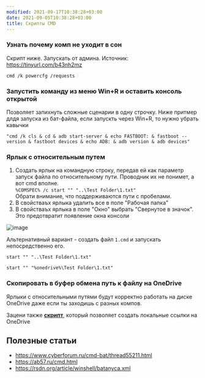 ```yaml
---
modified: 2021-09-17T10:38:28+03:00
date: 2021-09-05T10:38:28+03:00
title: Скрипты CMD
---
```


### Узнать почему комп не уходит в сон
Скрипт ниже. Запускать от админа. Источник: <https://tinyurl.com/b43nh2mz>  
```
cmd /k powercfg /requests
```



### Запустить команду из меню Win+R и оставить консоль открытой
Позволяет запихнуть сложные сценарии в одну строчку. Ниже притмер длдя запуска из бат-файла, если запускть через Win+R, то нужно убрать кавычки
```
"cmd /k cls & cd & adb start-server & echo FASTBOOT: & fastboot --version & fastboot devices & echo ADB: & adb version & adb devices"
```



### Ярлык с относительным путем
1. Создать ярлык на командную строку, передав ей как параметр запуск файла по относительному пути. Проводник их не понимет, а вот cmd вполне.   
```%COMSPEC% /c start "" "..\Test Folder\1.txt"```   
Обрати внимание, что поддерживаются пути с пробелами.
2. В свойстваъх ярлыка удалить все в поле "Рабочая папка"
3. В свойстваъх ярлыка в поле "Окно" выбрать "Свернутое в значок". Это предотвратит появление окна консоли

![image](https://user-images.githubusercontent.com/17731587/140293941-fea0b2c8-0f0f-432c-8fad-9753c99496df.png)

Альтернативный вариант - создать файл ```1.cmd``` и запускать непосредственно его.

```start "" "..\Test Folder\1.txt"```

```start "" "%onedrive%\Test Folder\1.txt"```



### Скопировать в буфер обмена путь к файлу на OneDrive

Ярлыки с относительными путями будут корректно работать на диске OneDrive даже если ты заходишь с разных компов.

Зацени также [**скрипт**](./onedrive-linker.md), который позволяет создать локальные ссылки на OneDrive


## Полезные статьи
- <https://www.cyberforum.ru/cmd-bat/thread55211.html>
- <https://ab57.ru/cmd.html>
- <https://rsdn.org/article/winshell/batanyca.xml>

